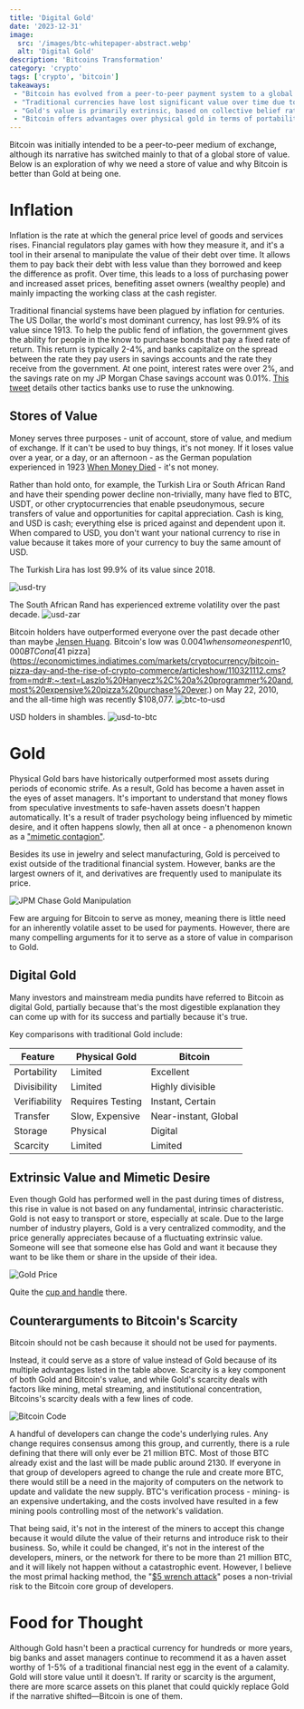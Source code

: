 ```yaml
---
title: 'Digital Gold'
date: '2023-12-31'
image:
  src: '/images/btc-whitepaper-abstract.webp'
  alt: 'Digital Gold'
description: 'Bitcoins Transformation'
category: 'crypto'
tags: ['crypto', 'bitcoin']
takeaways:
 - "Bitcoin has evolved from a peer-to-peer payment system to a global store of value."
 - "Traditional currencies have lost significant value over time due to inflation."
 - "Gold's value is primarily extrinsic, based on collective belief rather than intrinsic utility."
 - "Bitcoin offers advantages over physical gold in terms of portability, divisibility, and verifiability."
---
```


Bitcoin was initially intended to be a peer-to-peer medium of exchange, although its narrative has switched mainly to that of a global store of value. Below is an exploration of why we need a store of value and why Bitcoin is better than Gold at being one. 

# Inflation

Inflation is the rate at which the general price level of goods and services rises. Financial regulators play games with how they measure it, and it's a tool in their arsenal to manipulate the value of their debt over time. It allows them to pay back their debt with less value than they borrowed and keep the difference as profit. Over time, this leads to a loss of purchasing power and increased asset prices, benefiting asset owners (wealthy people) and mainly impacting the working class at the cash register.

Traditional financial systems have been plagued by inflation for centuries. The US Dollar, the world's most dominant currency, has lost 99.9% of its value since 1913. To help the public fend of inflation, the government gives the ability for people in the know to purchase bonds that pay a fixed rate of return. This return is typically 2-4%, and banks capitalize on the spread between the rate they pay users in savings accounts and the rate they receive from the government. At one point, interest rates were over 2%, and the savings rate on my JP Morgan Chase savings account was 0.01%. [This tweet](https://x.com/zacharyr0th/status/1829654300450009530) details other tactics banks use to ruse the unknowing.

## Stores of Value

Money serves three purposes - unit of account, store of value, and medium of exchange. If it can't be used to buy things, it's not money. If it loses value over a year, or a day, or an afternoon - as the German population experienced in 1923 [When Money Died](https://www.goodreads.com/book/show/8567383-when-money-dies) - it's not money.

Rather than hold onto, for example, the Turkish Lira or South African Rand and have their spending power decline non-trivially, many have fled to BTC, USDT, or other cryptocurrencies that enable pseudonymous, secure transfers of value and opportunities for capital appreciation. Cash is king, and USD is cash; everything else is priced against and dependent upon it. When compared to USD, you don't want your national currency to rise in value because it takes more of your currency to buy the same amount of USD. 

The Turkish Lira has lost 99.9% of its value since 2018.

![usd-try](/images/usd-try.webp)

The South African Rand has experienced extreme volatility over the past decade.
![usd-zar](/images/usd-zar.webp)

Bitcoin holders have outperformed everyone over the past decade other than maybe [Jensen Huang](https://www.instagram.com/commuter.ny/p/C71tPJgpmgw/). Bitcoin's low was $0.0041 when someone spent 10,000 BTC on a [$41 pizza](https://economictimes.indiatimes.com/markets/cryptocurrency/bitcoin-pizza-day-and-the-rise-of-crypto-commerce/articleshow/110321112.cms?from=mdr#:~:text=Laszlo%20Hanyecz%2C%20a%20programmer%20and,most%20expensive%20pizza%20purchase%20ever.) on May 22, 2010, and the all-time high was recently $108,077.
![btc-to-usd](/images/btc-usd.webp)

USD holders in shambles.
![usd-to-btc](/images/usd-btc.webp)

# Gold

Physical Gold bars have historically outperformed most assets during periods of economic strife. As a result, Gold has become a haven asset in the eyes of asset managers. It's important to understand that money flows from speculative investments to safe-haven assets doesn't happen automatically. It's a result of trader psychology being influenced by mimetic desire, and it often happens slowly, then all at once - a phenomenon known as a ["mimetic contagion"](https://mimetictheory.com/mimetic-contagion/).

Besides its use in jewelry and select manufacturing, Gold is perceived to exist outside of the traditional financial system. However, banks are the largest owners of it, and derivatives are frequently used to manipulate its price. 

![JPM Chase Gold Manipulation](/images/jpm-criminals.webp)

Few are arguing for Bitcoin to serve as money, meaning there is little need for an inherently volatile asset to be used for payments. However, there are many compelling arguments for it to serve as a store of value in comparison to Gold.

## Digital Gold

Many investors and mainstream media pundits have referred to Bitcoin as digital Gold, partially because that's the most digestible explanation they can come up with for its success and partially because it's true.

Key comparisons with traditional Gold include:

| Feature | Physical Gold | Bitcoin |
|---------|--------------|----------|
| Portability | Limited | Excellent |
| Divisibility | Limited | Highly divisible |
| Verifiability | Requires Testing | Instant, Certain |
| Transfer | Slow, Expensive | Near-instant, Global |
| Storage | Physical | Digital |
| Scarcity | Limited | Limited |

## Extrinsic Value and Mimetic Desire

Even though Gold has performed well in the past during times of distress, this rise in value is not based on any fundamental, intrinsic characteristic. Gold is not easy to transport or store, especially at scale. Due to the large number of industry players, Gold is a very centralized commodity, and the price generally appreciates because of a fluctuating extrinsic value. Someone will see that someone else has Gold and want it because they want to be like them or share in the upside of their idea.

![Gold Price](/images/gold-chart.webp)

Quite the [cup and handle](https://www.strike.money/technical-analysis/cup-and-handle) there.

## Counterarguments to Bitcoin's Scarcity

Bitcoin should not be cash because it should not be used for payments. 

Instead, it could serve as a store of value instead of Gold because of its multiple advantages listed in the table above. Scarcity is a key component of both Gold and Bitcoin's value, and while Gold's scarcity deals with factors like mining, metal streaming, and institutional concentration, Bitcoins's scarcity deals with a few lines of code. 

![Bitcoin Code](/images/btc-21m.webp)

A handful of developers can change the code's underlying rules. Any change requires consensus among this group, and currently, there is a rule defining that there will only ever be 21 million BTC. Most of those BTC already exist and the last will be made public around 2130. If everyone in that group of developers agreed to change the rule and create more BTC, there would still be a need in the majority of computers on the network to update and validate the new supply. BTC's verification process - mining- is an expensive undertaking, and the costs involved have resulted in a few mining pools controlling most of the network's validation. 

That being said, it's not in the interest of the miners to accept this change because it would dilute the value of their returns and introduce risk to their business. So, while it could be changed, it's not in the interest of the developers, miners, or the network for there to be more than 21 million BTC, and it will likely not happen without a catastrophic event. However, I believe the most primal hacking method, the "[$5 wrench attack](https://www.financemagnates.com/terms/5/5-wrench-attack/)" poses a non-trivial risk to the Bitcoin core group of developers. 

# Food for Thought

Although Gold hasn't been a practical currency for hundreds or more years, big banks and asset managers continue to recommend it as a haven asset worthy of 1-5% of a traditional financial nest egg in the event of a calamity. Gold will store value until it doesn't. If rarity or scarcity is the argument, there are more scarce assets on this planet that could quickly replace Gold if the narrative shifted—Bitcoin is one of them.